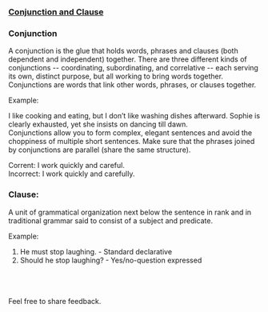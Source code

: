 ### [Conjunction and Clause](https://Prayuja-Teli.github.io/Blog/Conjunctionclause)<br/>

### Conjunction<br/>

A conjunction is the glue that holds words, phrases and clauses (both dependent and independent) together. There are three different kinds of conjunctions -- coordinating, subordinating, and correlative -- each serving its own, distinct purpose, but all working to bring words together.<br/>
Conjunctions are words that link other words, phrases, or clauses together.<br/>

Example:<br/>

I like cooking and eating, but I don’t like washing dishes afterward. Sophie is clearly exhausted, yet she insists on dancing till dawn.<br/>
Conjunctions allow you to form complex, elegant sentences and avoid the choppiness of multiple short sentences. Make sure that the phrases joined by conjunctions are parallel (share the same structure).<br/>

Corrent: I work quickly and careful.<br/>
Incorrect: I work quickly and carefully.<br/>

### Clause:<br/>

A unit of grammatical organization next below the sentence in rank and in traditional grammar said to consist of a subject and predicate.<br/>

Example:<br/>
1. He must stop laughing. - Standard declarative <br/>
2. Should he stop laughing? - Yes/no-question expressed <br/><br/><br/><br/>


Feel free to share feedback.
